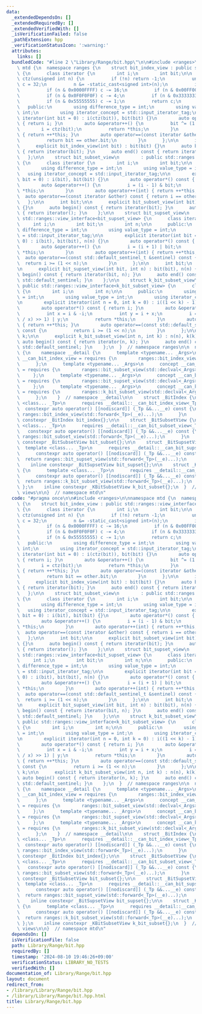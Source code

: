 ```yaml
---
data:
  _extendedDependsOn: []
  _extendedRequiredBy: []
  _extendedVerifiedWith: []
  _isVerificationFailed: false
  _pathExtension: hpp
  _verificationStatusIcon: ':warning:'
  attributes:
    links: []
  bundledCode: "#line 2 \"Library/Range/bit.hpp\"\n\n#include <ranges>\n\nnamespace\
    \ mtd {\n  namespace ranges {\n    struct bit_index_view : public std::ranges::view_interface<bit_index_view>\
    \ {\n      class iterator {\n        int i;\n        int bit;\n\n        unsigned\
    \ ctz(unsigned int n) {\n          if (!n) return -1;\n          unsigned int\
    \ c = 32;\n          n &= -static_cast<signed int>(n);\n          if (n) c--;\n\
    \          if (n & 0x0000FFFF) c -= 16;\n          if (n & 0x00FF00FF) c -= 8;\n\
    \          if (n & 0x0F0F0F0F) c -= 4;\n          if (n & 0x33333333) c -= 2;\n\
    \          if (n & 0x55555555) c -= 1;\n          return c;\n        }\n\n   \
    \   public:\n        using difference_type = int;\n        using value_type =\
    \ int;\n        using iterator_concept = std::input_iterator_tag;\n\n        explicit\
    \ iterator(int bit = 0) : i(ctz(bit)), bit(bit) {}\n        auto operator*() const\
    \ { return i; }\n        auto &operator++() {\n          bit ^= (1 << i);\n  \
    \        i = ctz(bit);\n          return *this;\n        }\n        auto operator++(int)\
    \ { return ++*this; }\n        auto operator==(const iterator &other) const {\n\
    \          return bit == other.bit;\n        }\n      };\n\n      int bit;\n\n\
    \      explicit bit_index_view(int bit) : bit(bit) {}\n      auto begin() const\
    \ { return iterator(bit); }\n      auto end() const { return iterator(); }\n \
    \   };\n\n    struct bit_subset_view\n        : public std::ranges::view_interface<bit_subset_view>\
    \ {\n      class iterator {\n        int i;\n        int bit;\n\n      public:\n\
    \        using difference_type = int;\n        using value_type = int;\n     \
    \   using iterator_concept = std::input_iterator_tag;\n\n        explicit iterator(int\
    \ bit = 0) : i(bit), bit(bit) {}\n        auto operator*() const { return i; }\n\
    \        auto &operator++() {\n          i = (i - 1) & bit;\n          return\
    \ *this;\n        }\n        auto operator++(int) { return ++*this; }\n      \
    \  auto operator==(const iterator &other) const { return i == other.i; }\n   \
    \   };\n\n      int bit;\n\n      explicit bit_subset_view(int bit) : bit(bit)\
    \ {}\n      auto begin() const { return iterator(bit); }\n      auto end() const\
    \ { return iterator(); }\n    };\n\n    struct bit_supset_view\n        : public\
    \ std::ranges::view_interface<bit_supset_view> {\n      class iterator {\n   \
    \     int i;\n        int bit;\n        int n;\n\n      public:\n        using\
    \ difference_type = int;\n        using value_type = int;\n        using iterator_concept\
    \ = std::input_iterator_tag;\n\n        explicit iterator(int bit = 0, int n =\
    \ 0) : i(bit), bit(bit), n(n) {}\n        auto operator*() const { return i; }\n\
    \        auto &operator++() {\n          i = (i + 1) | bit;\n          return\
    \ *this;\n        }\n        auto operator++(int) { return ++*this; }\n      \
    \  auto operator==(const std::default_sentinel_t &sentinel) const {\n        \
    \  return i >= (1 << n);\n        }\n      };\n\n      int bit;\n      int n;\n\
    \n      explicit bit_supset_view(int bit, int n) : bit(bit), n(n) {}\n      auto\
    \ begin() const { return iterator(bit, n); }\n      auto end() const { return\
    \ std::default_sentinel; }\n    };\n\n    struct k_bit_subset_view\n        :\
    \ public std::ranges::view_interface<k_bit_subset_view> {\n      class iterator\
    \ {\n        int i;\n        int n;\n\n      public:\n        using difference_type\
    \ = int;\n        using value_type = int;\n        using iterator_concept = std::input_iterator_tag;\n\
    \n        explicit iterator(int n = 0, int k = 0) : i((1 << k) - 1), n(n) {}\n\
    \        auto operator*() const { return i; }\n        auto &operator++() {\n\
    \          int x = i & -i;\n          int y = i + x;\n          i = (((i & ~y)\
    \ / x) >> 1) | y;\n          return *this;\n        }\n        auto operator++(int)\
    \ { return ++*this; }\n        auto operator==(const std::default_sentinel_t &sentinel)\
    \ const {\n          return i >= (1 << n);\n        }\n      };\n\n      int n,\
    \ k;\n\n      explicit k_bit_subset_view(int n, int k) : n(n), k(k) {}\n     \
    \ auto begin() const { return iterator(n, k); }\n      auto end() const { return\
    \ std::default_sentinel; }\n    };\n  }  // namespace ranges\n\n  namespace views\
    \ {\n    namespace __detail {\n      template <typename... _Args>\n      concept\
    \ __can_bit_index_view = requires {\n        ranges::bit_index_view(std::declval<_Args>()...);\n\
    \      };\n      template <typename... _Args>\n      concept __can_bit_subset_view\
    \ = requires {\n        ranges::bit_subset_view(std::declval<_Args>()...);\n \
    \     };\n      template <typename... _Args>\n      concept __can_bit_supset_view\
    \ = requires {\n        ranges::bit_supset_view(std::declval<_Args>()...);\n \
    \     };\n      template <typename... _Args>\n      concept __can_k_bit_subset_view\
    \ = requires {\n        ranges::k_bit_subset_view(std::declval<_Args>()...);\n\
    \      };\n    }  // namespace __detail\n\n    struct _BitIndex {\n      template\
    \ <class... _Tp>\n      requires __detail::__can_bit_index_view<_Tp...>\n    \
    \  constexpr auto operator() [[nodiscard]] (_Tp &&...__e) const {\n        return\
    \ ranges::bit_index_view(std::forward<_Tp>(__e)...);\n      }\n    };\n    inline\
    \ constexpr _BitIndex bit_index{};\n\n    struct _BitSubsetView {\n      template\
    \ <class... _Tp>\n      requires __detail::__can_bit_subset_view<_Tp...>\n   \
    \   constexpr auto operator() [[nodiscard]] (_Tp &&...__e) const {\n        return\
    \ ranges::bit_subset_view(std::forward<_Tp>(__e)...);\n      }\n    };\n    inline\
    \ constexpr _BitSubsetView bit_subset{};\n\n    struct _BitSupsetView {\n    \
    \  template <class... _Tp>\n      requires __detail::__can_bit_supset_view<_Tp...>\n\
    \      constexpr auto operator() [[nodiscard]] (_Tp &&...__e) const {\n      \
    \  return ranges::bit_supset_view(std::forward<_Tp>(__e)...);\n      }\n    };\n\
    \    inline constexpr _BitSupsetView bit_supset{};\n\n    struct _KBitSubsetView\
    \ {\n      template <class... _Tp>\n      requires __detail::__can_k_bit_subset_view<_Tp...>\n\
    \      constexpr auto operator() [[nodiscard]] (_Tp &&...__e) const {\n      \
    \  return ranges::k_bit_subset_view(std::forward<_Tp>(__e)...);\n      }\n   \
    \ };\n    inline constexpr _KBitSubsetView k_bit_subset{};\n  }  // namespace\
    \ views\n\n}  // namespace mtd\n"
  code: "#pragma once\n\n#include <ranges>\n\nnamespace mtd {\n  namespace ranges\
    \ {\n    struct bit_index_view : public std::ranges::view_interface<bit_index_view>\
    \ {\n      class iterator {\n        int i;\n        int bit;\n\n        unsigned\
    \ ctz(unsigned int n) {\n          if (!n) return -1;\n          unsigned int\
    \ c = 32;\n          n &= -static_cast<signed int>(n);\n          if (n) c--;\n\
    \          if (n & 0x0000FFFF) c -= 16;\n          if (n & 0x00FF00FF) c -= 8;\n\
    \          if (n & 0x0F0F0F0F) c -= 4;\n          if (n & 0x33333333) c -= 2;\n\
    \          if (n & 0x55555555) c -= 1;\n          return c;\n        }\n\n   \
    \   public:\n        using difference_type = int;\n        using value_type =\
    \ int;\n        using iterator_concept = std::input_iterator_tag;\n\n        explicit\
    \ iterator(int bit = 0) : i(ctz(bit)), bit(bit) {}\n        auto operator*() const\
    \ { return i; }\n        auto &operator++() {\n          bit ^= (1 << i);\n  \
    \        i = ctz(bit);\n          return *this;\n        }\n        auto operator++(int)\
    \ { return ++*this; }\n        auto operator==(const iterator &other) const {\n\
    \          return bit == other.bit;\n        }\n      };\n\n      int bit;\n\n\
    \      explicit bit_index_view(int bit) : bit(bit) {}\n      auto begin() const\
    \ { return iterator(bit); }\n      auto end() const { return iterator(); }\n \
    \   };\n\n    struct bit_subset_view\n        : public std::ranges::view_interface<bit_subset_view>\
    \ {\n      class iterator {\n        int i;\n        int bit;\n\n      public:\n\
    \        using difference_type = int;\n        using value_type = int;\n     \
    \   using iterator_concept = std::input_iterator_tag;\n\n        explicit iterator(int\
    \ bit = 0) : i(bit), bit(bit) {}\n        auto operator*() const { return i; }\n\
    \        auto &operator++() {\n          i = (i - 1) & bit;\n          return\
    \ *this;\n        }\n        auto operator++(int) { return ++*this; }\n      \
    \  auto operator==(const iterator &other) const { return i == other.i; }\n   \
    \   };\n\n      int bit;\n\n      explicit bit_subset_view(int bit) : bit(bit)\
    \ {}\n      auto begin() const { return iterator(bit); }\n      auto end() const\
    \ { return iterator(); }\n    };\n\n    struct bit_supset_view\n        : public\
    \ std::ranges::view_interface<bit_supset_view> {\n      class iterator {\n   \
    \     int i;\n        int bit;\n        int n;\n\n      public:\n        using\
    \ difference_type = int;\n        using value_type = int;\n        using iterator_concept\
    \ = std::input_iterator_tag;\n\n        explicit iterator(int bit = 0, int n =\
    \ 0) : i(bit), bit(bit), n(n) {}\n        auto operator*() const { return i; }\n\
    \        auto &operator++() {\n          i = (i + 1) | bit;\n          return\
    \ *this;\n        }\n        auto operator++(int) { return ++*this; }\n      \
    \  auto operator==(const std::default_sentinel_t &sentinel) const {\n        \
    \  return i >= (1 << n);\n        }\n      };\n\n      int bit;\n      int n;\n\
    \n      explicit bit_supset_view(int bit, int n) : bit(bit), n(n) {}\n      auto\
    \ begin() const { return iterator(bit, n); }\n      auto end() const { return\
    \ std::default_sentinel; }\n    };\n\n    struct k_bit_subset_view\n        :\
    \ public std::ranges::view_interface<k_bit_subset_view> {\n      class iterator\
    \ {\n        int i;\n        int n;\n\n      public:\n        using difference_type\
    \ = int;\n        using value_type = int;\n        using iterator_concept = std::input_iterator_tag;\n\
    \n        explicit iterator(int n = 0, int k = 0) : i((1 << k) - 1), n(n) {}\n\
    \        auto operator*() const { return i; }\n        auto &operator++() {\n\
    \          int x = i & -i;\n          int y = i + x;\n          i = (((i & ~y)\
    \ / x) >> 1) | y;\n          return *this;\n        }\n        auto operator++(int)\
    \ { return ++*this; }\n        auto operator==(const std::default_sentinel_t &sentinel)\
    \ const {\n          return i >= (1 << n);\n        }\n      };\n\n      int n,\
    \ k;\n\n      explicit k_bit_subset_view(int n, int k) : n(n), k(k) {}\n     \
    \ auto begin() const { return iterator(n, k); }\n      auto end() const { return\
    \ std::default_sentinel; }\n    };\n  }  // namespace ranges\n\n  namespace views\
    \ {\n    namespace __detail {\n      template <typename... _Args>\n      concept\
    \ __can_bit_index_view = requires {\n        ranges::bit_index_view(std::declval<_Args>()...);\n\
    \      };\n      template <typename... _Args>\n      concept __can_bit_subset_view\
    \ = requires {\n        ranges::bit_subset_view(std::declval<_Args>()...);\n \
    \     };\n      template <typename... _Args>\n      concept __can_bit_supset_view\
    \ = requires {\n        ranges::bit_supset_view(std::declval<_Args>()...);\n \
    \     };\n      template <typename... _Args>\n      concept __can_k_bit_subset_view\
    \ = requires {\n        ranges::k_bit_subset_view(std::declval<_Args>()...);\n\
    \      };\n    }  // namespace __detail\n\n    struct _BitIndex {\n      template\
    \ <class... _Tp>\n      requires __detail::__can_bit_index_view<_Tp...>\n    \
    \  constexpr auto operator() [[nodiscard]] (_Tp &&...__e) const {\n        return\
    \ ranges::bit_index_view(std::forward<_Tp>(__e)...);\n      }\n    };\n    inline\
    \ constexpr _BitIndex bit_index{};\n\n    struct _BitSubsetView {\n      template\
    \ <class... _Tp>\n      requires __detail::__can_bit_subset_view<_Tp...>\n   \
    \   constexpr auto operator() [[nodiscard]] (_Tp &&...__e) const {\n        return\
    \ ranges::bit_subset_view(std::forward<_Tp>(__e)...);\n      }\n    };\n    inline\
    \ constexpr _BitSubsetView bit_subset{};\n\n    struct _BitSupsetView {\n    \
    \  template <class... _Tp>\n      requires __detail::__can_bit_supset_view<_Tp...>\n\
    \      constexpr auto operator() [[nodiscard]] (_Tp &&...__e) const {\n      \
    \  return ranges::bit_supset_view(std::forward<_Tp>(__e)...);\n      }\n    };\n\
    \    inline constexpr _BitSupsetView bit_supset{};\n\n    struct _KBitSubsetView\
    \ {\n      template <class... _Tp>\n      requires __detail::__can_k_bit_subset_view<_Tp...>\n\
    \      constexpr auto operator() [[nodiscard]] (_Tp &&...__e) const {\n      \
    \  return ranges::k_bit_subset_view(std::forward<_Tp>(__e)...);\n      }\n   \
    \ };\n    inline constexpr _KBitSubsetView k_bit_subset{};\n  }  // namespace\
    \ views\n\n}  // namespace mtd\n"
  dependsOn: []
  isVerificationFile: false
  path: Library/Range/bit.hpp
  requiredBy: []
  timestamp: '2024-08-10 19:46:26+09:00'
  verificationStatus: LIBRARY_NO_TESTS
  verifiedWith: []
documentation_of: Library/Range/bit.hpp
layout: document
redirect_from:
- /library/Library/Range/bit.hpp
- /library/Library/Range/bit.hpp.html
title: Library/Range/bit.hpp
---
```

